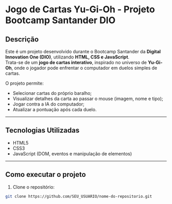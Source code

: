 # Jogo de Cartas Yu-Gi-Oh - Projeto Bootcamp Santander DIO

## Descrição

Este é um projeto desenvolvido durante o Bootcamp Santander da **Digital Innovation One (DIO)**, utilizando **HTML, CSS e JavaScript**.  
Trata-se de um **jogo de cartas interativo**, inspirado no universo de **Yu-Gi-Oh**, onde o jogador pode enfrentar o computador em duelos simples de cartas.

O projeto permite:  
- Selecionar cartas do próprio baralho;  
- Visualizar detalhes da carta ao passar o mouse (imagem, nome e tipo);  
- Jogar contra a IA do computador;  
- Atualizar a pontuação após cada duelo.  

---

## Tecnologias Utilizadas

- HTML5  
- CSS3  
- JavaScript (DOM, eventos e manipulação de elementos)  

---

## Como executar o projeto

1. Clone o repositório:

```bash
git clone https://github.com/SEU_USUARIO/nome-do-repositorio.git
